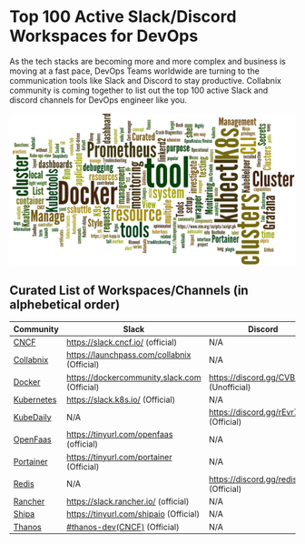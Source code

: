 # Top 100 Active Slack/Discord Workspaces for DevOps 

As the tech stacks are becoming more and more complex and business is moving at a fast pace, DevOps Teams worldwide are turning to the communication tools like Slack and Discord to stay productive. Collabnix community is coming together to list out the top 100 active Slack and discord channels for DevOps engineer like you.

![Worldle](devopschatroom.png)

## Curated List of Workspaces/Channels (in alphebetical order)

| Community  | Slack | Discord |
| ------------- | ------------- | ------------- | 
| [CNCF](https://cncf.io) | https://slack.cncf.io/ (official) | N/A |
| [Collabnix](https://www.collabnix.com) | https://launchpass.com/collabnix (Official) | N/A |
| [Docker](https://docker.com)   | https://dockercommunity.slack.com (Official)  | https://discord.gg/CVBzBtdY (Unofficial) |
| [Kubernetes](https://www.kubernetes.dev/)  | https://slack.k8s.io/ (Official)  | N/A |
| [KubeDaily](https://www.containerlabs.kubedaily.com/) | N/A | https://discord.gg/rEvr7vq (Official) | 
| [OpenFaas](https://openfaas.com) | https://tinyurl.com/openfaas (official) | N/A |
| [Portainer](https://portainer.io) | https://tinyurl.com/portainer (Official) | N/A |
| [Redis](https://developer.redis.com) | N/A | https://discord.gg/redis (Official)|
| [Rancher](https://rancher.com) | https://slack.rancher.io/ (official) | N/A |
| [Shipa](https://shipa.io) | https://tinyurl.com/shipaio (Official) | N/A |
| [Thanos](https://thanos.io) | [#thanos-dev(CNCF)](https://slack.cncf.io/) (Official) | N/A | 
